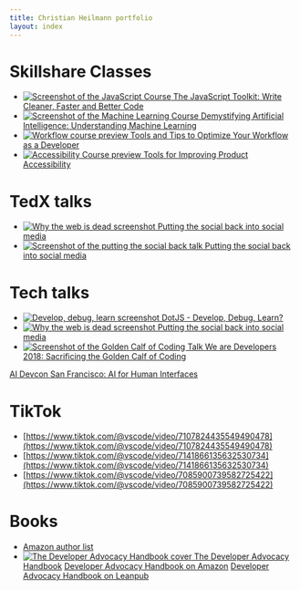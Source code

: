 ```yaml
---
title: Christian Heilmann portfolio
layout: index
---
```


# Skillshare Classes 

* [![Screenshot of the JavaScript Course](https://christianheilmann.com/wp-content/uploads/2021/06/js-toolkit-class.jpeg) The JavaScript Toolkit: Write Cleaner, Faster and Better Code](https://skl.sh/2CpiTGZ)
* [![Screenshot of the Machine Learning Course](https://christianheilmann.com/wp-content/uploads/2021/06/ml-course-class.jpeg) Demystifying Artificial Intelligence: Understanding Machine Learning](https://skl.sh/2MHkYl1)
* [![Workflow course preview](https://christianheilmann.com/wp-content/uploads/2021/06/workflow-class.jpeg) Tools and Tips to Optimize Your Workflow as a Developer](https://skl.sh/3uKu5G1)
* [![Accessibility Course preview](https://christianheilmann.com/wp-content/uploads/2021/06/accessibility-class.jpeg) Tools for Improving Product Accessibility](https://skl.sh/3eCFWRR)

# TedX talks

* [![Why the web is dead screenshot](https://img.youtube.com/vi/CrcAPan028Y/maxresdefault.jpg) Putting the social back into social media](https://www.youtube.com/watch?v=CrcAPan028Y)
* [![Screenshot of the putting the social back talk](https://img.youtube.com/vi/gnbLLQwZxeA/maxresdefault.jpg) Putting the social back into social media](https://www.youtube.com/watch?v=gnbLLQwZxeA)

# Tech talks

* [![Develop, debug, learn screenshot](https://img.youtube.com/vi/m4t7cLFksls/maxresdefault.jpg) DotJS - Develop, Debug, Learn?](https://www.youtube.com/watch?v=m4t7cLFksls)
* [![Why the web is dead screenshot](https://img.youtube.com/vi/CrcAPan028Y/maxresdefault.jpg) Putting the social back into social media](https://www.youtube.com/watch?v=CrcAPan028Y)
* [![Screenshot of the Golden Calf of Coding Talk](https://img.youtube.com/vi/iPfMatOgRBg/maxresdefault.jpg) We are Developers 2018: Sacrificing the Golden Calf of Coding](https://www.youtube.com/watch?v=iPfMatOgRBg)

[AI Devcon San Francisco: AI for Human Interfaces](http://aidc.gallery.video/detail/video/5789367429001/ai-for-human-interfaces---use-cases-and-ethics?autoStart=true&q=heilmann)

# TikTok 

* [https://www.tiktok.com/@vscode/video/7107824435549490478](https://www.tiktok.com/@vscode/video/7107824435549490478)
* [https://www.tiktok.com/@vscode/video/7141866135632530734](https://www.tiktok.com/@vscode/video/7141866135632530734)
* [https://www.tiktok.com/@vscode/video/7085900739582725422](https://www.tiktok.com/@vscode/video/7085900739582725422) 

# Books  

* [Amazon author list](https://www.amazon.com/Christian-Heilmann/e/B001JP8M5A%3Fref=dbs_a_mng_rwt_scns_share) 
* [![The Developer Advocacy Handbook cover](https://christianheilmann.com/wp-content/uploads/2020/12/desktop-1024x727-1.jpg) The Developer Advocacy Handbook](https://developer-advocacy.com) [Developer Advocacy Handbook on Amazon](https://www.amazon.com/dp/B0BKNTPDFJ/) [Developer Advocacy Handbook on Leanpub](https://leanpub.com/developer-advocacy-handbook)
